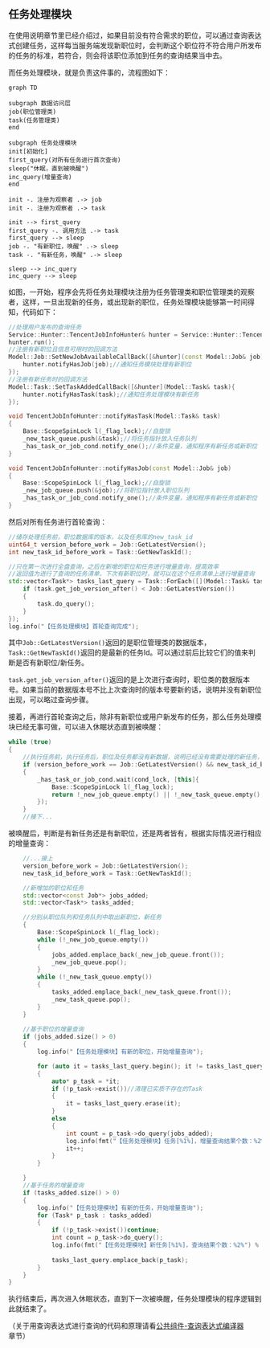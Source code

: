 ## 任务处理模块

在使用说明章节里已经介绍过，如果目前没有符合需求的职位，可以通过查询表达式创建任务，这样每当服务端发现新职位时，会判断这个职位符不符合用户所发布的任务的标准，若符合，则会将该职位添加到任务的查询结果当中去。

而任务处理模块，就是负责这件事的，流程图如下：

```mermaid
graph TD

subgraph 数据访问层
job(职位管理类)
task(任务管理类)
end

subgraph 任务处理模块
init[初始化]
first_query(对所有任务进行首次查询)
sleep("休眠，直到被唤醒")
inc_query(增量查询)
end

init -. 注册为观察者 .-> job
init -. 注册为观察者 .-> task

init --> first_query
first_query -. 调用方法 .-> task
first_query --> sleep
job -. "有新职位，唤醒" .-> sleep
task -. "有新任务，唤醒" .-> sleep

sleep --> inc_query
inc_query --> sleep

```



如图，一开始，程序会先将任务处理模块注册为任务管理类和职位管理类的观察者，这样，一旦出现新的任务，或出现新的职位，任务处理模块能够第一时间得知，代码如下：

```C++
//处理用户发布的查询任务
Service::Hunter::TencentJobInfoHunter& hunter = Service::Hunter::TencentJobInfoHunter::GetInstance();
hunter.run();
//注册有新职位且信息可用时的回调方法
Model::Job::SetNewJobAvailableCallBack([&hunter](const Model::Job& job){
	hunter.notifyHasJob(job);//通知任务模块处理有新职位
});
//注册有新任务时的回调方法
Model::Task::SetTaskAddedCallBack([&hunter](Model::Task& task){
	hunter.notifyHasTask(task);//通知任务处理模块有新任务
});
```

```C++
void TencentJobInfoHunter::notifyHasTask(Model::Task& task)
{
	Base::ScopeSpinLock l(_flag_lock);//自旋锁
	_new_task_queue.push(&task);//将任务指针放入任务队列
	_has_task_or_job_cond.notify_one();//条件变量，通知程序有新任务或新职位
}

void TencentJobInfoHunter::notifyHasJob(const Model::Job& job)
{
	Base::ScopeSpinLock l(_flag_lock);//自旋锁
	_new_job_queue.push(&job);//将职位指针放入职位队列
	_has_task_or_job_cond.notify_one();//条件变量，通知程序有新任务或新职位
}
```



然后对所有任务进行首轮查询：

```C++
//储存处理任务前，职位数据库的版本，以及任务库的new_task_id
uint64_t version_before_work = Job::GetLatestVersion();
int new_task_id_before_work = Task::GetNewTaskId();

//只在第一次进行全盘查询，之后在新增的职位和任务进行增量查询，提高效率
//返回值为进行了查询的任务清单，下次有新职位时，就可以在这个任务清单上进行增量查询
std::vector<Task*> tasks_last_query = Task::ForEach([](Model::Task& task){
	if (task.get_job_version_after() < Job::GetLatestVersion())
	{
		task.do_query();
	}
});
log.info("【任务处理模块】首轮查询完成");
```

其中``Job::GetLatestVersion()``返回的是职位管理类的数据版本，``Task::GetNewTaskId()``返回的是最新的任务Id。可以通过前后比较它们的值来判断是否有新职位/新任务。

``task.get_job_version_after()``返回的是上次进行查询时，职位类的数据版本号。如果当前的数据版本号不比上次查询时的版本号要新的话，说明并没有新职位出现，可以略过查询步骤。



接着，再进行首轮查询之后，除非有新职位或用户新发布的任务，那么任务处理模块已经无事可做，可以进入休眠状态直到被唤醒：

```C++
while (true)
{
	//执行任务前，执行任务后，职位及任务都没有新数据，说明已经没有需要处理的新任务，进入休眠状态
	if (version_before_work == Job::GetLatestVersion() && new_task_id_before_work == Task::GetNewTaskId())
	{
		_has_task_or_job_cond.wait(cond_lock, [this]{
			Base::ScopeSpinLock l(_flag_lock);
			return !_new_job_queue.empty() || !_new_task_queue.empty();
		});
	}
    //接下...
```



被唤醒后，判断是有新任务还是有新职位，还是两者皆有，根据实际情况进行相应的增量查询：

```C++
	//...接上
	version_before_work = Job::GetLatestVersion();
	new_task_id_before_work = Task::GetNewTaskId();

	//新增加的职位和任务
	std::vector<const Job*> jobs_added;
	std::vector<Task*> tasks_added;

	//分别从职位队列和任务队列中取出新职位，新任务
	{
		Base::ScopeSpinLock l(_flag_lock);
		while (!_new_job_queue.empty())
		{
			jobs_added.emplace_back(_new_job_queue.front());
			_new_job_queue.pop();
		}
		while (!_new_task_queue.empty())
		{
			tasks_added.emplace_back(_new_task_queue.front());
			_new_task_queue.pop();
		}
	}
	
	//基于职位的增量查询
	if (jobs_added.size() > 0)
	{		
		log.info("【任务处理模块】有新的职位，开始增量查询");

		for (auto it = tasks_last_query.begin(); it != tasks_last_query.end();)
		{
			auto* p_task = *it;
			if (!p_task->exist())//清理已实质不存在的Task
			{
				it = tasks_last_query.erase(it);							
			}
			else
			{
				int count = p_task->do_query(jobs_added);
				log.info(fmt("【任务处理模块】任务[%1%]，增量查询结果个数：%2%") % p_task->get_id() % count);
				it++;
			}
		}

	}
	//基于任务的增量查询
	if (tasks_added.size() > 0)
	{
		log.info("【任务处理模块】有新的任务，开始增量查询");
		for (Task* p_task : tasks_added)
		{
			if (!p_task->exist())continue;
			int count = p_task->do_query();
			log.info(fmt("【任务处理模块】新任务[%1%]，查询结果个数：%2%") % p_task->get_id() % count);
			
			tasks_last_query.emplace_back(p_task);
		}
	}
}
```



执行结束后，再次进入休眠状态，直到下一次被唤醒，任务处理模块的程序逻辑到此就结束了。

（关于用查询表达式进行查询的代码和原理请看[公共组件-查询表达式编译器](/logic/server/base/queryexp.md)章节）
